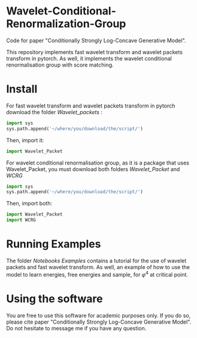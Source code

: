 # Wavelet-Conditional-Renormalization-Group
Code for paper "Conditionally Strongly Log-Concave Generative Model".

This repository implements fast wavelet transform and wavelet packets transform in pytorch.
As well, it implements the wavelet conditional renormalisation group with score matching.  

# Install
For fast wavelet transform and wavelet packets transform in pytorch download the folder *Wavelet_packets* :

```python
import sys
sys.path.append('~/where/you/download/the/script/')
``` 
Then, import it:
```python
import Wavelet_Packet
```
For wavelet conditional renormalisation group, as it is a package that uses Wavelet_Packet, you must download  both folders *Wavelet_Packet* and *WCRG*

```python
import sys
sys.path.append('~/where/you/download/the/script/')
``` 
Then, import both:
```python
import Wavelet_Packet
import WCRG
```

# Running Examples

The folder  *Notebooks Examples* contains a tutorial for the use of wavelet packets and fast wavelet transform. As well, an example of how to use the model to learn energies, free energies and sample, for $\varphi^4$ at critical point. 

# Using the software

You are free to use this software for academic purposes only. If you do so, please cite paper "Conditionally Strongly Log-Concave Generative Model".
Do not hesitate to message me if you have any question.

